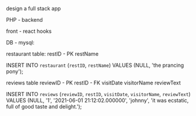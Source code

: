 design a full stack app

PHP - backend

front - react hooks

DB - mysql:

restaurant table:
restID - PK
restName

INSERT INTO `restaurant` (`restID`, `restName`) VALUES (NULL, 'the prancing pony');


reviews table
reviewID - PK
restID - FK
visitDate
visitorName
reviewText

INSERT INTO `reviews` (`reviewID`, `restID`, `visitDate`, `visitorName`, `reviewText`) VALUES (NULL, '1', '2021-06-01 21:12:02.000000', 'johnny', 'it was ecstatic, full of good taste and delight.');





